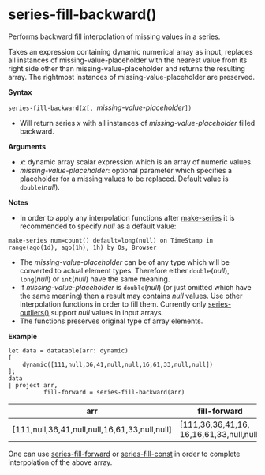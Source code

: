 # series-fill-backward()

Performs backward fill interpolation of missing values in a series.

Takes an expression containing dynamic numerical array as input, replaces all instances of missing-value-placeholder with the nearest value from its right side other than missing-value-placeholder and returns the resulting array. The rightmost instances of missing-value-placeholder are preserved.

**Syntax**

`series-fill-backward(`*x*`[, `*missing-value-placeholder*`])`
* Will return series *x* with all instances of *missing-value-placeholder* filled backward.

**Arguments**

* *x*: dynamic array scalar expression which is an array of numeric values.
* *missing-value-placeholder*: optional parameter which specifies a placeholder for a missing values to be replaced. Default value is `double`(*null*).

**Notes**

* In order to apply any interpolation functions after [make-series](make-seriesoperator.md) it is recommended to specify *null* as a default value: 

<!-- csl -->
```
make-series num=count() default=long(null) on TimeStamp in range(ago(1d), ago(1h), 1h) by Os, Browser
```

* The *missing-value-placeholder* can be of any type which will be converted to actual element types. Therefore either `double`(*null*), `long`(*null*) or `int`(*null*) have the same meaning.
* If *missing-value-placeholder* is `double`(*null*) (or just omitted which have the same meaning) then a result may contains *null* values. Use other interpolation functions in order to fill them. Currently only [series-outliers()](series-outliersfunction.md) support *null* values in input arrays.
* The functions preserves original type of array elements.

**Example**

<!-- csl: https://help.kusto.windows.net:443/Samples -->
```
let data = datatable(arr: dynamic)
[
    dynamic([111,null,36,41,null,null,16,61,33,null,null])   
];
data 
| project arr, 
          fill-forward = series-fill-backward(arr)

```

|arr|fill-forward|
|---|---|
|[111,null,36,41,null,null,16,61,33,null,null]|[111,36,36,41,16, 16,16,61,33,null,null]|

  
One can use [series-fill-forward](series-fill-forwardfunction.md) or [series-fill-const](series-fill-constfunction.md) in order to complete interpolation of the above array.
